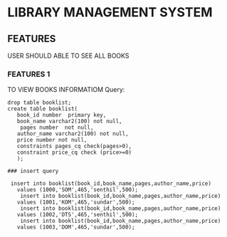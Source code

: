 # LIBRARY MANAGEMENT SYSTEM

## FEATURES
   USER SHOULD ABLE TO SEE ALL BOOKS

### FEATURES 1
   TO VIEW BOOKS INFORMATIOM
Query:

```
drop table booklist;
create table booklist( 
   book_id number  primary key,
   book_name varchar2(100) not null,
	pages number  not null,
   author_name varchar2(100) not null,
   price number not null,
   constraints pages_cq check(pages>0),
   constraint price_cq check (price>=0)
   );
   
### insert query
 
 insert into booklist(book_id,book_name,pages,author_name,price)
   values (1000,'SOM',465,'senthil',500);
    insert into booklist(book_id,book_name,pages,author_name,price)
   values (1001,'KOM',465,'sundar',500);
    insert into booklist(book_id,book_name,pages,author_name,price)
   values (1002,'DTS',465,'senthil',500);
    insert into booklist(book_id,book_name,pages,author_name,price)
   values (1003,'DOM',465,'sundar',500);   
   
```  
 
